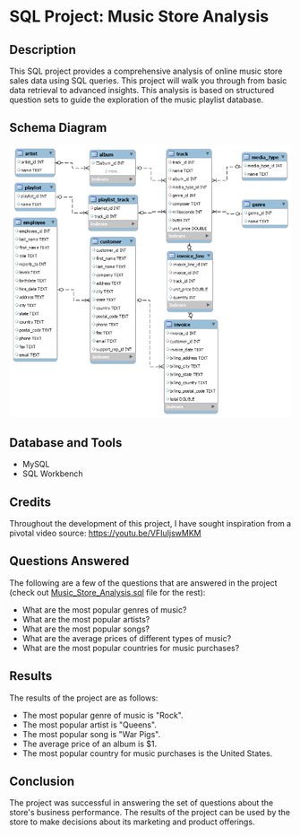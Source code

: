 # SQL Project: Music Store Analysis

## Description

This SQL project provides a comprehensive analysis of online music store sales data using SQL queries. This project will walk you through from basic data retrieval to advanced insights. This analysis is based on structured question sets to guide the exploration of the music playlist database.

## Schema Diagram

![Schema Diagram](https://github.com/shubham-kadtan/SQL-Project-Music-Store-Analysis/blob/main/Schema%20Diagram.png)

<!-- ## Usage

Provide instructions and examples for use. Include screenshots as needed.

To add a screenshot, create an `assets/images` folder in your repository and upload your screenshot to it. Then, using the relative filepath, add it to your README using the following syntax:

    ```md
    ![schema](MusicDatabaseSchema.png)
    ``` -->

## Database and Tools

* MySQL
* SQL Workbench

## Credits

Throughout the development of this project, I have sought inspiration from a pivotal video source: https://youtu.be/VFIuIjswMKM

## Questions Answered

The following are a few of the questions that are answered in the project (check out <a href="https://github.com/shubham-kadtan/SQL-Project-Music-Store-Analysis/blob/main/Music_Store_Analysis.sql">Music_Store_Analysis.sql</a> file for the rest):

* What are the most popular genres of music?
* What are the most popular artists?
* What are the most popular songs?
* What are the average prices of different types of music?
* What are the most popular countries for music purchases?

## Results

The results of the project are as follows:

* The most popular genre of music is "Rock".
* The most popular artist is "Queens".
* The most popular song is "War Pigs".
* The average price of an album is $1.
* The most popular country for music purchases is the United States.

## Conclusion

The project was successful in answering the set of questions about the store's business performance. The results of the project can be used by the store to make decisions about its marketing and product offerings.

<!-- ## Conclusion

The project was successful in answering the set of questions about the store's business performance. The results of the project can be used by the store to make decisions about its marketing and product offerings.
